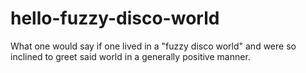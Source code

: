 # hello-fuzzy-disco-world
What one would say if one lived in a "fuzzy disco world" and were so inclined to greet said world in a generally positive manner. 
